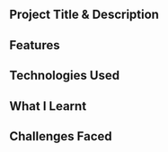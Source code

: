 ## Project Title & Description

## Features

## Technologies Used

## What I Learnt

## Challenges Faced
